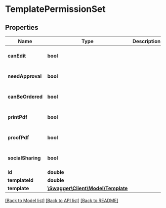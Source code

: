# TemplatePermissionSet

## Properties
Name | Type | Description | Notes
------------ | ------------- | ------------- | -------------
**canEdit** | **bool** |  | [optional] [default to false]
**needApproval** | **bool** |  | [optional] [default to false]
**canBeOrdered** | **bool** |  | [optional] [default to false]
**printPdf** | **bool** |  | [optional] [default to false]
**proofPdf** | **bool** |  | [optional] [default to false]
**socialSharing** | **bool** |  | [optional] [default to false]
**id** | **double** |  | [optional] 
**templateId** | **double** |  | [optional] 
**template** | [**\Swagger\Client\Model\Template**](Template.md) |  | [optional] 

[[Back to Model list]](../README.md#documentation-for-models) [[Back to API list]](../README.md#documentation-for-api-endpoints) [[Back to README]](../README.md)



